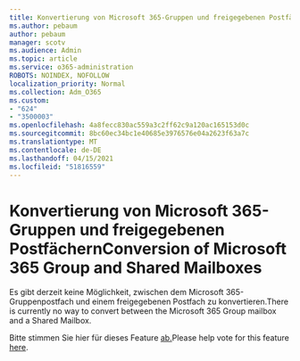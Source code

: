 ```yaml
---
title: Konvertierung von Microsoft 365-Gruppen und freigegebenen Postfächern
ms.author: pebaum
author: pebaum
manager: scotv
ms.audience: Admin
ms.topic: article
ms.service: o365-administration
ROBOTS: NOINDEX, NOFOLLOW
localization_priority: Normal
ms.collection: Adm_O365
ms.custom:
- "624"
- "3500003"
ms.openlocfilehash: 4a8fecc830ac559a3c2ff62c9a120ac165153d0c
ms.sourcegitcommit: 8bc60ec34bc1e40685e3976576e04a2623f63a7c
ms.translationtype: MT
ms.contentlocale: de-DE
ms.lasthandoff: 04/15/2021
ms.locfileid: "51816559"
---
```

# <a name="conversion-of-microsoft-365-group-and-shared-mailboxes"></a><span data-ttu-id="9eabe-102">Konvertierung von Microsoft 365-Gruppen und freigegebenen Postfächern</span><span class="sxs-lookup"><span data-stu-id="9eabe-102">Conversion of Microsoft 365 Group and Shared Mailboxes</span></span>

<span data-ttu-id="9eabe-103">Es gibt derzeit keine Möglichkeit, zwischen dem Microsoft 365-Gruppenpostfach und einem freigegebenen Postfach zu konvertieren.</span><span class="sxs-lookup"><span data-stu-id="9eabe-103">There is currently no way to convert between the Microsoft 365 Group mailbox and a Shared Mailbox.</span></span>

<span data-ttu-id="9eabe-104">Bitte stimmen Sie hier für dieses Feature [ab.](https://aka.ms/M365GroupToShared)</span><span class="sxs-lookup"><span data-stu-id="9eabe-104">Please help vote for this feature [here](https://aka.ms/M365GroupToShared).</span></span>
